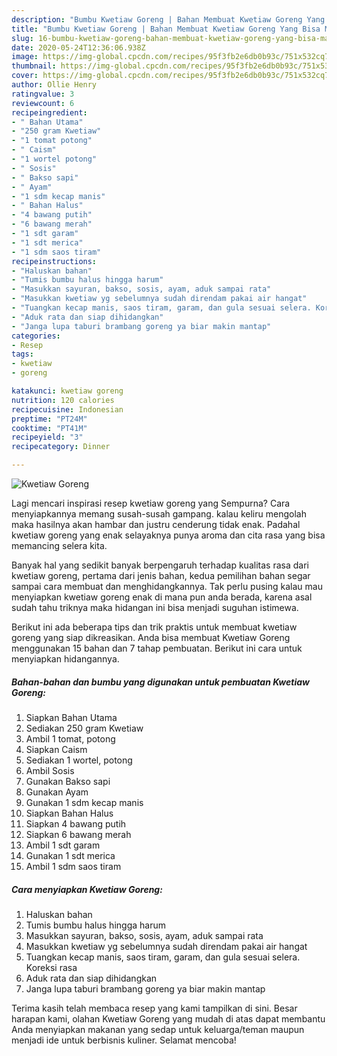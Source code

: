 ```yaml
---
description: "Bumbu Kwetiaw Goreng | Bahan Membuat Kwetiaw Goreng Yang Bisa Manjain Lidah"
title: "Bumbu Kwetiaw Goreng | Bahan Membuat Kwetiaw Goreng Yang Bisa Manjain Lidah"
slug: 16-bumbu-kwetiaw-goreng-bahan-membuat-kwetiaw-goreng-yang-bisa-manjain-lidah
date: 2020-05-24T12:36:06.938Z
image: https://img-global.cpcdn.com/recipes/95f3fb2e6db0b93c/751x532cq70/kwetiaw-goreng-foto-resep-utama.jpg
thumbnail: https://img-global.cpcdn.com/recipes/95f3fb2e6db0b93c/751x532cq70/kwetiaw-goreng-foto-resep-utama.jpg
cover: https://img-global.cpcdn.com/recipes/95f3fb2e6db0b93c/751x532cq70/kwetiaw-goreng-foto-resep-utama.jpg
author: Ollie Henry
ratingvalue: 3
reviewcount: 6
recipeingredient:
- " Bahan Utama"
- "250 gram Kwetiaw"
- "1 tomat potong"
- " Caism"
- "1 wortel potong"
- " Sosis"
- " Bakso sapi"
- " Ayam"
- "1 sdm kecap manis"
- " Bahan Halus"
- "4 bawang putih"
- "6 bawang merah"
- "1 sdt garam"
- "1 sdt merica"
- "1 sdm saos tiram"
recipeinstructions:
- "Haluskan bahan"
- "Tumis bumbu halus hingga harum"
- "Masukkan sayuran, bakso, sosis, ayam, aduk sampai rata"
- "Masukkan kwetiaw yg sebelumnya sudah direndam pakai air hangat"
- "Tuangkan kecap manis, saos tiram, garam, dan gula sesuai selera. Koreksi rasa"
- "Aduk rata dan siap dihidangkan"
- "Janga lupa taburi brambang goreng ya biar makin mantap"
categories:
- Resep
tags:
- kwetiaw
- goreng

katakunci: kwetiaw goreng 
nutrition: 120 calories
recipecuisine: Indonesian
preptime: "PT24M"
cooktime: "PT41M"
recipeyield: "3"
recipecategory: Dinner

---
```



![Kwetiaw Goreng](https://img-global.cpcdn.com/recipes/95f3fb2e6db0b93c/751x532cq70/kwetiaw-goreng-foto-resep-utama.jpg)

Lagi mencari inspirasi resep kwetiaw goreng yang Sempurna? Cara menyiapkannya memang susah-susah gampang. kalau keliru mengolah maka hasilnya akan hambar dan justru cenderung tidak enak. Padahal kwetiaw goreng yang enak selayaknya punya aroma dan cita rasa yang bisa memancing selera kita.



Banyak hal yang sedikit banyak berpengaruh terhadap kualitas rasa dari kwetiaw goreng, pertama dari jenis bahan, kedua pemilihan bahan segar sampai cara membuat dan menghidangkannya. Tak perlu pusing kalau mau menyiapkan kwetiaw goreng enak di mana pun anda berada, karena asal sudah tahu triknya maka hidangan ini bisa menjadi suguhan istimewa.


Berikut ini ada beberapa tips dan trik praktis untuk membuat kwetiaw goreng yang siap dikreasikan. Anda bisa membuat Kwetiaw Goreng menggunakan 15 bahan dan 7 tahap pembuatan. Berikut ini cara untuk menyiapkan hidangannya.

<!--inarticleads1-->

##### Bahan-bahan dan bumbu yang digunakan untuk pembuatan Kwetiaw Goreng:

1. Siapkan  Bahan Utama
1. Sediakan 250 gram Kwetiaw
1. Ambil 1 tomat, potong
1. Siapkan  Caism
1. Sediakan 1 wortel, potong
1. Ambil  Sosis
1. Gunakan  Bakso sapi
1. Gunakan  Ayam
1. Gunakan 1 sdm kecap manis
1. Siapkan  Bahan Halus
1. Siapkan 4 bawang putih
1. Siapkan 6 bawang merah
1. Ambil 1 sdt garam
1. Gunakan 1 sdt merica
1. Ambil 1 sdm saos tiram




<!--inarticleads2-->

##### Cara menyiapkan Kwetiaw Goreng:

1. Haluskan bahan
1. Tumis bumbu halus hingga harum
1. Masukkan sayuran, bakso, sosis, ayam, aduk sampai rata
1. Masukkan kwetiaw yg sebelumnya sudah direndam pakai air hangat
1. Tuangkan kecap manis, saos tiram, garam, dan gula sesuai selera. Koreksi rasa
1. Aduk rata dan siap dihidangkan
1. Janga lupa taburi brambang goreng ya biar makin mantap




Terima kasih telah membaca resep yang kami tampilkan di sini. Besar harapan kami, olahan Kwetiaw Goreng yang mudah di atas dapat membantu Anda menyiapkan makanan yang sedap untuk keluarga/teman maupun menjadi ide untuk berbisnis kuliner. Selamat mencoba!
